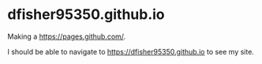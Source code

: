 # dfisher95350.github.io

Making a https://pages.github.com/.

I should be able to navigate to https://dfisher95350.github.io to see my site.

